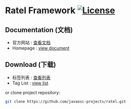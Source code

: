 Ratel Framework   [![License](https://img.shields.io/badge/license-Apache%202-4EB1BA.svg)](https://www.apache.org/licenses/LICENSE-2.0.html) 
================================================

Documentation (文档)
---------------------

- 官方网站 :  [查看文档](http://javaosc-projects.github.io/ratel/)
- Homepage :  [view document](http://javaosc-projects.github.io/ratel/)

Download (下载)
-------------------

- 标签列表 :  [查看列表](https://github.com/javaosc-projects/ratel/tags/)
- Tag List :  [view list](https://github.com/javaosc-projects/ratel/tags/)



or clone project repository:

```bash
git clone https://github.com/javaosc-projects/ratel.git
```
